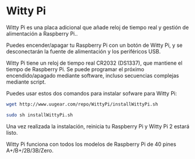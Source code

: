 <!--
---
name: Witty Pi
class: board
type: power,rtc
formfactor: HAT
manufacturer: UUGear
description: Realtime clock and power management for Raspberry Pi
url: http://www.uugear.com/product/witty-pi-realtime-clock-and-power-management-for-raspberry-pi/
github: https://github.com/uugear/Witty-Pi
buy: http://www.uugear.com/product/witty-pi-realtime-clock-and-power-management-for-raspberry-pi/
image: 'uugear-witty-pi.png'
pincount: 40
eeprom: no
power:
  '2':
ground:
  '6':
  '9':
  '14':
  '20':
  '25':
  '30':
  '34':
  '39':
pin:
  '3':
    name: SDA
    mode: i2c
  '5':
    name: SCL
    mode: i2c
  '7':
    name: HALT
    mode: input
  '11':
    name: LED
    mode: output
  '8':
    name: TXD
    mode: other
i2c:
  '0x68':
    name: DS1307
    device: DS1307
-->
# Witty Pi

Witty Pi es una placa adicional que añade reloj de tiempo real y gestión de alimentación a Raspberry Pi..

Puedes encender/apagar tu Raspberry Pi con un botón de Witty Pi, y se desconectarán la fuente de alimentación y los periféricos USB.

Witty Pi tiene un reloj de tiempo real CR2032 (DS1337), que mantiene el tiempo de Raspberry Pi. Se puede programar el próximo encendido/apagado mediante software, incluso secuencias complejas mediante script.

Puedes usar estos dos comandos para instalar sofware para Witty Pi:

```bash
wget http://www.uugear.com/repo/WittyPi/installWittyPi.sh

sudo sh installWittyPi.sh
```
Una vez realizada la instalación, reinicia tu Raspberry Pi y Witty Pi 2 estará listo.

Witty Pi funciona con todos los modelos de Raspberry Pi de 40 pines A+/B+/2B/3B/Zero.
